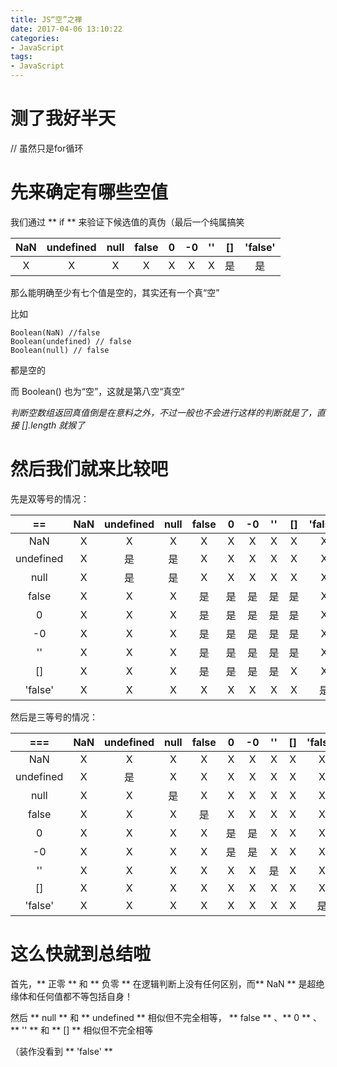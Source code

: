 ```yaml
---
title: JS“空”之禅
date: 2017-04-06 13:10:22
categories:
- JavaScript
tags:
- JavaScript
---
```


# 测了我好半天

// 虽然只是for循环

<!-- more -->

# 先来确定有哪些空值

我们通过 ** if ** 来验证下候选值的真伪（最后一个纯属搞笑

|NaN|undefined|null|false|0|-0|''|[]|'false'|
|:---:|:---:|:---:|:---:|:---:|:---:|:---:|:---:|:---:|
| X | X | X | X | X | X | X | 是 | 是 |

那么能明确至少有七个值是空的，其实还有一个真“空”

比如

```
Boolean(NaN) //false
Boolean(undefined) // false
Boolean(null) // false
```

都是空的

而 Boolean() 也为“空”，这就是第八空“真空”

*判断空数组返回真值倒是在意料之外，不过一般也不会进行这样的判断就是了，直接 [].length 就猴了*

# 然后我们就来比较吧

先是双等号的情况：

|==|NaN|undefined|null|false|0|-0|''|[]|'false'|
|:---:|:---:|:---:|:---:|:---:|:---:|:---:|:---:|:---:|:---:|
| NaN | X | X | X | X | X | X | X | X | X |
| undefined | X | 是 | 是 | X | X | X | X | X | X |
| null | X | 是 | 是 | X | X | X | X | X | X |
| false | X | X | X | 是 |是 | 是 |是 | 是 | X |
| 0 | X | X | X | 是 |是 | 是 |是 | 是 | X |
| -0 | X | X | X | 是 |是 | 是 |是 | 是 | X |
| '' | X | X | X | 是 |是 | 是 |是 | 是 | X |
| [] | X | X | X | 是 | 是 | 是 | 是 | X | X |
| 'false' | X | X | X | X | X | X | X | X | 是 |

然后是三等号的情况：

|===|NaN|undefined|null|false|0|-0|''|[]|'false'|
|:---:|:---:|:---:|:---:|:---:|:---:|:---:|:---:|:---:|:---:|
| NaN | X | X | X | X | X | X | X | X | X |
| undefined | X | 是 | X | X | X | X | X | X | X |
| null | X | X | 是 | X | X | X | X | X | X |
| false | X | X | X | 是 | X | X | X | X | X |
| 0 | X | X | X | X | 是 | 是 | X | X | X |
| -0 | X | X | X | X | 是 | 是 | X | X | X |
| '' | X | X | X | X | X | X | 是 | X | X |
| [] | X | X | X | X | X | X | X | X | X |
| 'false' | X | X | X | X | X | X | X | X | 是 |

# 这么快就到总结啦

首先，** 正零 ** 和 ** 负零 ** 在逻辑判断上没有任何区别，而** NaN ** 是超绝缘体和任何值都不等包括自身！

然后 ** null ** 和 ** undefined ** 相似但不完全相等， ** false ** 、** 0 ** 、 ** '' ** 和 ** [] ** 相似但不完全相等

（装作没看到 ** 'false' **
